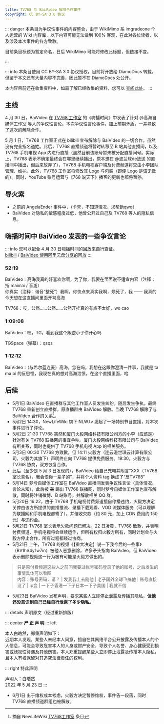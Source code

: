 ```yaml
---
title: TV768 与 BaiVideo 解除合作事件
copyright: CC BY-SA 3.0 协议
---
```


::: danger
本条目为争议性事件的内容整合，由于 WikiMimo 系 imgradeone 个人运营的 Wiki 内容库，以下内容可能无法做到 100% 客观，在此对各位读者，以及涉及本次事件的各方致歉。

目前条目标题为暂定命名，日后 WikiMimo 可能将修改此标题，但链接不变。
<!-- 鉴于本次事件逐步恶化，本条目的更新已经陷入瓶颈。 -->
:::

::: info
本条目使用 CC BY-SA 3.0 协议授权，目前将开放给 DiamoDocs 转载，但鉴于本文还有大量内容不完善，因此暂不在 DiamoDocs 处公开。

本内容目前还在收集资料中，如需了解已经收集的资料，您可以 [查阅此处](https://github.com/imgradeone/wikimimo/blob/preview/docs/web-fair/event/tv768-baiv.md?plain=1)。
:::

## 主线

4 月 30 日，BaiVideo 在 [TV768 工作室](/tv-broadcasting/self-media/tv768-studio.md) 的《嗨播时间》中发表了针对 @高海自媒体工作室 等人的争议性言论。本次争议性言论事件，加上前期矛盾，一并导致了这次的解除合作。

5 月 1 日，TV768 工作室正式在 bilibili 宣布解除与 BaiVideo 的一切合作，虽然没有完全指名道姓。此后，TV768 直播频道将暂时转移至 B 站其他直播间，以及 TV768 手机电视 App 内进行直播（虽然目前该账号暂未被分配直播间号。实际上，TV768 表示不确定最终会在哪里继续播出，原本想在 @波兰球de放送 的直播间中播出，但后来放弃了），TV768 手机电视客户端及付费频道将交由小李团队管理、维护。此外，TV768 工作室将修改其 Logo 与包装（即便 Logo 是该无做的）。同时，YouTube 账号运营与《768 说天下》播客的更新也都将暂停。

## 导火索

- 之前的 AngelaEnder 事件中，（卡壳，不知道情况，求帮助qwq）
- BaiVideo 对隐私的敏感程度过低，他曾公开过自己及 TV768 等人的隐私信息。

## 嗨播时间中 BaiVideo 发表的一些争议言论

::: info
您可以配合 4 月 30 日嗨播时间的回放来自行查证。  
[bilibili](https://www.bilibili.com/video/BV1Tu411r78i) / [BaiVideo 使用阿里云盘分享的回放](https://www.aliyundrive.com/s/bpwXegkibQ9)
:::

### 52:19
BaiVideo：高海我真的好喜欢你啊，为了你，我要在里面说不适宜内容（注释：指 maimai / 音游）  
你真实（注释：谐音“整死”）我啊，你快点来真实我啊，烦死了，我 —— 我真的今天想在这直播间里面开骂高海

TV768：哎，公然……公然……公然开挂真的有点不太好，wo cao

### 1:09:08
BaiVideo：嘿，TG，看到我这个叛逆小子你开心吗

TGSpace（弹幕）：qsqs

### 1:12:12
BaiVideo：（与希尔蓝连麦）高海，您在吗，我想在这跟你澄清一件事，我就是 ta ma bi 的反思怪，我现在真的想对高海泄愤，在这个直播里面，哈

## 后续
- 5月1日 BaiVideo 在直播群与其他工作室人员发生纠纷，随后发生争执。最终 TV768 重新创立直播群，原直播群由 BaiVideo 解散。当晚 TV768 解除了与 BaiVideo 合作的关系[^1]。
- 5月2日 14:30，NewLifeWiki 旗下 NLW.tv 发起了一场特别节目直播，对本次事件进行了评论。
- 5月2日 21:30 TV768 突然和厦门火毅网络科技有限公司方的小李（应该是）针对有关 TV768 联播网的事宜争吵。厦门火毅网络科技有限公司与 BaiVideo 有所关系，同时也提供了 TV768 手机电视 App 的相关服务。
- 5月3日 00:30 TV768 方致歉，但 14:11 火毅方（连云港世琪云计算有限公司，火毅为其旗下）声明终止向 TV768 提供免费服务。19:30，火毅方与 TV768 协商，双方恢复合作。
- 此后（至少是 5 月 3 日发现的），BaiVideo 给自己充电并附言“XXX（TV768 室长真名），我会恨你一辈子的”，并将个人资料 tag 换成了“反TV768”
- 5月14日 梦兮自媒体工作室在 BaiVideo 直播间发表争议性言论（具体情况、言论未知），此后被 ~~轰~~ 踢出 TV768 联播网，同时梦兮自媒体工作室也宣布解散，同时将注销微博、B 站账号，并解散相关 QQ 群。
- 5月20日 16:22，由于 TV768 手机电视付费频道擅自停播违约，火毅方决定关停由该方所提供的直播推流、录播下载观看、VOD 流媒体服务（可以理解为联播网和手机电视都寄了），并催收欠款（约 80 元，加上 CDN 费用约 150 元）与违约金。
- 5月21日 TV768 室长表示欠款问题已解决。22 日凌晨，TV768 致歉，并表明付费频道、手机电视将会继续运作，但所有权归火毅方所有，同时计划会与火毅方停止合作，所有过程都经过协商。
- 5月21日 上午，TV768 的视频《【重大决定】说一下我今后的一些事》（BV1hS4y1w7in）被他人恶意删除，许多矛头指向 BaiVideo，但 BaiVideo 表示删除视频这一行为极有可能是火毅方做出的。

> 只是原付费频道这些人之前问我要过帐号密码登录了他的账号，之后发生的事情具体可以看图  
> 内容：账号密码，请？ | 发我我上去刚他 | 老子国外全球飞搞他 | 账号直接没了 | ip变 | 一下子香港一下子日本一下子美国 | 我就不信

- 5月23日 BaiVideo 发布声明，要求某些人立即停止泄露及传播其隐私，**但他还没意识到自己已经自行泄露了多少隐私。**

::: details 声明原文（经过重新排版）

::: center
**严 正 声 明**
::: left

本人白皓然，郑重声明如下：  
近期本人发现，某些人未经本人同意，擅自在其网络平台公开披露及传播本人的个人信息，可能会导致危害本人的人身或财产安全，导致个人名誉、身心健康受到损害或歧视性待遇及其他伤害。本人郑重提醒某些人立即停止泄露及传播本人隐私。且本人有权保留对其追究法律责任的权利。

::: right
特此声明

声明人：白皓然  
2022 年 5 月 23 日
:::

<!-- 5月24日 - 5月31日资料缺失 -->
- 6月1日 出于维权成本考虑，火毅方决定暂停维权，事件告一段落，同时 TV768 直播频道群组也被解散。

[^1]: 摘自 NewLifeWiki [TV768工作室](https://newlifewiki.miraheze.org/wiki/TV768工作室) 条目

<!-- 注释，目前大部分内容暂时放在注释 -->


<!-- 回放 52:49 对应现实时间 22:45 -->

<!-- 现实时间 23:05 应该对应 1:02:00 -->

<!-- @刺猬自媒体工作室 的视频确实有失偏颇，但这些言论的争议性仍旧存在 -->

<!-- 5 月 3 日 TV768 发布了有关新 Logo 与新包装的预告。本次新 Logo 依旧由该无制作。 -->
<!-- - 5月22日 20:20 火毅方的“北岛失晴-mix”由于在 QQ 中发表涉嫌违规言论被举报并封号。 -->
<!-- - 5月27日 TV768 直播群内，马海与火毅方“江屿.”发生争吵。此后，马海旗下 MaiLi Studio 退出 TV768 联播网。之后 TV768 也与“江屿.”发生争论。 -->

